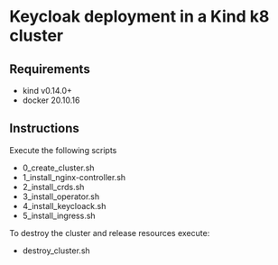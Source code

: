 # Keycloak deployment in a Kind k8 cluster

## Requirements

* kind v0.14.0+
* docker 20.10.16

## Instructions
Execute the following scripts

* 0_create_cluster.sh
* 1_install_nginx-controller.sh
* 2_install_crds.sh
* 3_install_operator.sh
* 4_install_keycloack.sh
* 5_install_ingress.sh

To destroy the cluster and release resources execute:

* destroy_cluster.sh